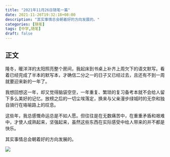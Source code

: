 ```yaml
---
title: "2021年11月26日随笔一篇"
date: 2021-11-26T19:32:18+08:00
description: "其实事情总会朝着好的方向发展的。"
categories: [随笔]
tags: [中学,随笔]
draft: false
---
```


## 正文

隆冬，暖洋洋的太阳照亮整个房间，我起床到书桌上补齐上周欠下的语文默写。看着已经完成了半本的默写本，才确信二分之一的日子又已经过去，且还有不到一周就要迎来新的一年了。

我想回想这一年，却又觉得脑袋空空，一年重复、繁琐的复习备考本就不会给人留下多么美好的记忆。放榜之后的一切尘埃落定，换来与父亲漫步绿城时的无奈和独自骑行在珞喻路上的叹息。

这些年，我总感慨命运总是不如人愿。但往往是在无数痛苦中，在重重矛盾和艰难中，才使人成熟起来，坚强起来，虽然这些东西在实际感受中给人带来的并不都是快乐。

其实事情总会朝着好的方向发展的。

![](https://blog.youngzm.com/imgs/20211226essay/psc.jpg)